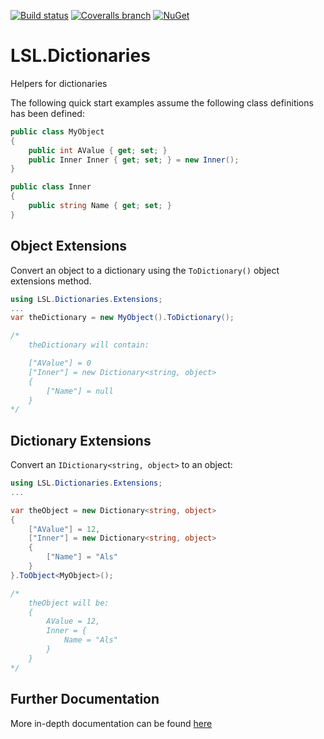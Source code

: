 [![Build status](https://img.shields.io/appveyor/ci/alunacjones/lsl-dictionaries.svg)](https://ci.appveyor.com/project/alunacjones/lsl-dictionaries)
[![Coveralls branch](https://img.shields.io/coverallsCoverage/github/alunacjones/LSL.Dictionaries)](https://coveralls.io/github/alunacjones/LSL.Dictionaries)
[![NuGet](https://img.shields.io/nuget/v/LSL.Dictionaries.svg)](https://www.nuget.org/packages/LSL.Dictionaries/)

# LSL.Dictionaries

Helpers for dictionaries

The following quick start examples assume the following class definitions has been defined:

```csharp
public class MyObject
{
    public int AValue { get; set; }
    public Inner Inner { get; set; } = new Inner();
}

public class Inner
{
    public string Name { get; set; }
}
```
## Object Extensions

Convert an object to a dictionary using the `ToDictionary()` object extensions method.

```csharp
using LSL.Dictionaries.Extensions;
...
var theDictionary = new MyObject().ToDictionary();

/*
    theDictionary will contain:

    ["AValue"] = 0
    ["Inner"] = new Dictionary<string, object>
    {
        ["Name"] = null
    }
*/
```

## Dictionary Extensions

Convert an `IDictionary<string, object>` to an object:

```csharp
using LSL.Dictionaries.Extensions;
...

var theObject = new Dictionary<string, object>
{
    ["AValue"] = 12,
    ["Inner"] = new Dictionary<string, object>
    {
        ["Name"] = "Als"
    }
}.ToObject<MyObject>();

/*
    theObject will be:
    {
        AValue = 12,
        Inner = {
            Name = "Als"
        }
    }
*/
```
<!-- HIDE -->

## Further Documentation

More in-depth documentation can be found [here](https://alunacjones.github.io/LSL.Dictionaries/)

<!-- END:HIDE -->

